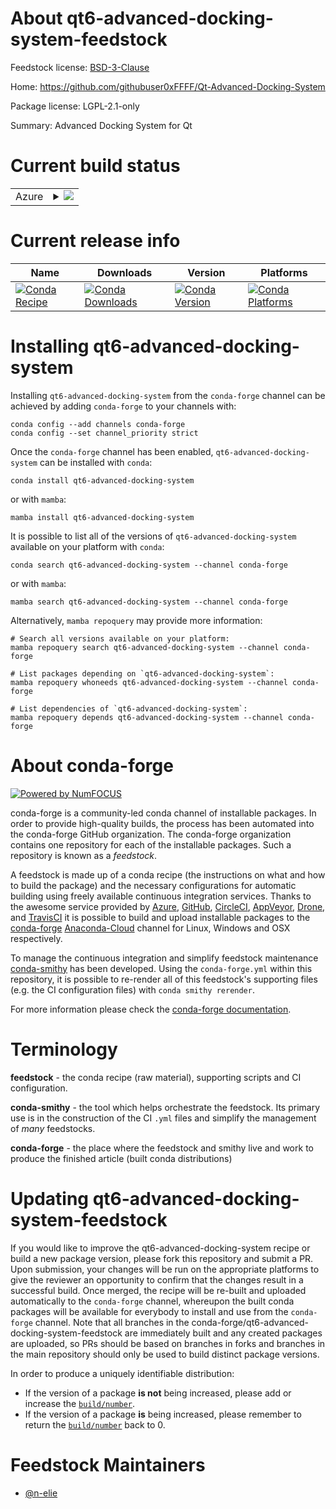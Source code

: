 About qt6-advanced-docking-system-feedstock
===========================================

Feedstock license: [BSD-3-Clause](https://github.com/conda-forge/qt6-advanced-docking-system-feedstock/blob/main/LICENSE.txt)

Home: https://github.com/githubuser0xFFFF/Qt-Advanced-Docking-System

Package license: LGPL-2.1-only

Summary: Advanced Docking System for Qt

Current build status
====================


<table>
    
  <tr>
    <td>Azure</td>
    <td>
      <details>
        <summary>
          <a href="https://dev.azure.com/conda-forge/feedstock-builds/_build/latest?definitionId=18807&branchName=main">
            <img src="https://dev.azure.com/conda-forge/feedstock-builds/_apis/build/status/qt6-advanced-docking-system-feedstock?branchName=main">
          </a>
        </summary>
        <table>
          <thead><tr><th>Variant</th><th>Status</th></tr></thead>
          <tbody><tr>
              <td>linux_64</td>
              <td>
                <a href="https://dev.azure.com/conda-forge/feedstock-builds/_build/latest?definitionId=18807&branchName=main">
                  <img src="https://dev.azure.com/conda-forge/feedstock-builds/_apis/build/status/qt6-advanced-docking-system-feedstock?branchName=main&jobName=linux&configuration=linux%20linux_64_" alt="variant">
                </a>
              </td>
            </tr><tr>
              <td>osx_64</td>
              <td>
                <a href="https://dev.azure.com/conda-forge/feedstock-builds/_build/latest?definitionId=18807&branchName=main">
                  <img src="https://dev.azure.com/conda-forge/feedstock-builds/_apis/build/status/qt6-advanced-docking-system-feedstock?branchName=main&jobName=osx&configuration=osx%20osx_64_" alt="variant">
                </a>
              </td>
            </tr><tr>
              <td>win_64</td>
              <td>
                <a href="https://dev.azure.com/conda-forge/feedstock-builds/_build/latest?definitionId=18807&branchName=main">
                  <img src="https://dev.azure.com/conda-forge/feedstock-builds/_apis/build/status/qt6-advanced-docking-system-feedstock?branchName=main&jobName=win&configuration=win%20win_64_" alt="variant">
                </a>
              </td>
            </tr>
          </tbody>
        </table>
      </details>
    </td>
  </tr>
</table>

Current release info
====================

| Name | Downloads | Version | Platforms |
| --- | --- | --- | --- |
| [![Conda Recipe](https://img.shields.io/badge/recipe-qt6--advanced--docking--system-green.svg)](https://anaconda.org/conda-forge/qt6-advanced-docking-system) | [![Conda Downloads](https://img.shields.io/conda/dn/conda-forge/qt6-advanced-docking-system.svg)](https://anaconda.org/conda-forge/qt6-advanced-docking-system) | [![Conda Version](https://img.shields.io/conda/vn/conda-forge/qt6-advanced-docking-system.svg)](https://anaconda.org/conda-forge/qt6-advanced-docking-system) | [![Conda Platforms](https://img.shields.io/conda/pn/conda-forge/qt6-advanced-docking-system.svg)](https://anaconda.org/conda-forge/qt6-advanced-docking-system) |

Installing qt6-advanced-docking-system
======================================

Installing `qt6-advanced-docking-system` from the `conda-forge` channel can be achieved by adding `conda-forge` to your channels with:

```
conda config --add channels conda-forge
conda config --set channel_priority strict
```

Once the `conda-forge` channel has been enabled, `qt6-advanced-docking-system` can be installed with `conda`:

```
conda install qt6-advanced-docking-system
```

or with `mamba`:

```
mamba install qt6-advanced-docking-system
```

It is possible to list all of the versions of `qt6-advanced-docking-system` available on your platform with `conda`:

```
conda search qt6-advanced-docking-system --channel conda-forge
```

or with `mamba`:

```
mamba search qt6-advanced-docking-system --channel conda-forge
```

Alternatively, `mamba repoquery` may provide more information:

```
# Search all versions available on your platform:
mamba repoquery search qt6-advanced-docking-system --channel conda-forge

# List packages depending on `qt6-advanced-docking-system`:
mamba repoquery whoneeds qt6-advanced-docking-system --channel conda-forge

# List dependencies of `qt6-advanced-docking-system`:
mamba repoquery depends qt6-advanced-docking-system --channel conda-forge
```


About conda-forge
=================

[![Powered by
NumFOCUS](https://img.shields.io/badge/powered%20by-NumFOCUS-orange.svg?style=flat&colorA=E1523D&colorB=007D8A)](https://numfocus.org)

conda-forge is a community-led conda channel of installable packages.
In order to provide high-quality builds, the process has been automated into the
conda-forge GitHub organization. The conda-forge organization contains one repository
for each of the installable packages. Such a repository is known as a *feedstock*.

A feedstock is made up of a conda recipe (the instructions on what and how to build
the package) and the necessary configurations for automatic building using freely
available continuous integration services. Thanks to the awesome service provided by
[Azure](https://azure.microsoft.com/en-us/services/devops/), [GitHub](https://github.com/),
[CircleCI](https://circleci.com/), [AppVeyor](https://www.appveyor.com/),
[Drone](https://cloud.drone.io/welcome), and [TravisCI](https://travis-ci.com/)
it is possible to build and upload installable packages to the
[conda-forge](https://anaconda.org/conda-forge) [Anaconda-Cloud](https://anaconda.org/)
channel for Linux, Windows and OSX respectively.

To manage the continuous integration and simplify feedstock maintenance
[conda-smithy](https://github.com/conda-forge/conda-smithy) has been developed.
Using the ``conda-forge.yml`` within this repository, it is possible to re-render all of
this feedstock's supporting files (e.g. the CI configuration files) with ``conda smithy rerender``.

For more information please check the [conda-forge documentation](https://conda-forge.org/docs/).

Terminology
===========

**feedstock** - the conda recipe (raw material), supporting scripts and CI configuration.

**conda-smithy** - the tool which helps orchestrate the feedstock.
                   Its primary use is in the construction of the CI ``.yml`` files
                   and simplify the management of *many* feedstocks.

**conda-forge** - the place where the feedstock and smithy live and work to
                  produce the finished article (built conda distributions)


Updating qt6-advanced-docking-system-feedstock
==============================================

If you would like to improve the qt6-advanced-docking-system recipe or build a new
package version, please fork this repository and submit a PR. Upon submission,
your changes will be run on the appropriate platforms to give the reviewer an
opportunity to confirm that the changes result in a successful build. Once
merged, the recipe will be re-built and uploaded automatically to the
`conda-forge` channel, whereupon the built conda packages will be available for
everybody to install and use from the `conda-forge` channel.
Note that all branches in the conda-forge/qt6-advanced-docking-system-feedstock are
immediately built and any created packages are uploaded, so PRs should be based
on branches in forks and branches in the main repository should only be used to
build distinct package versions.

In order to produce a uniquely identifiable distribution:
 * If the version of a package **is not** being increased, please add or increase
   the [``build/number``](https://docs.conda.io/projects/conda-build/en/latest/resources/define-metadata.html#build-number-and-string).
 * If the version of a package **is** being increased, please remember to return
   the [``build/number``](https://docs.conda.io/projects/conda-build/en/latest/resources/define-metadata.html#build-number-and-string)
   back to 0.

Feedstock Maintainers
=====================

* [@n-elie](https://github.com/n-elie/)

